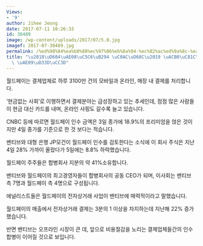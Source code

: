```yaml
---
Views:
- '9'
author: Jihee Jeong
date: 2017-07-11 10:26:33
id: 30489
image: /wp-content/uploads/2017/07/5.0.jpg
imagef: 2017-07-30489.jpg
permalink: /%ed%98%84%ea%b8%88%ec%97%86%eb%8a%94-%ec%82%ac%ed%9a%8c-%ea%b2%b0%ec%a0%9c%ec%8b%9c%ec%9e%a5-%ea%b8%89%ed%8c%bd%ec%b0%bd/
title: "\u2018\uD604\uAE08\uC5C6\uB294 \uC0AC\uD68C\u2019 \uACB0\uC81C\uC2DC\uC7A5\
  \ \uAE09\uD33D\uCC3D"
---
```


월드페이는 결제업체로 하루 3100만 건의 모바일과 온라인, 매장 내 결제를 처리합니다.

‘현금없는 사회’로 이행하면서 결제분야는 급성장하고 있는 추세인데, 점점 많은 사람들이 현금 대신 카드를 내며, 온라인 샤핑도 갈수록 늘고 있습니다.

CNBC 등에 따르면 월드페이 인수 금액은 3일 종가에 18.9%의 프리미엄을 얹은 것이지만 4일 종가를 기준으로 한 것 보다는 적습니다.

밴티브와 대형 은행 JP모건이 월드페이 인수를 검토한다는 소식에 이 회사 주식은 지난 4일 28% 가까이 올랐다가 5일에는 8.8% 하락했습니다.

월드페이 주주들은 합병회사 지분의 약 41%소유합니다.

밴티브와 월드페이의 최고경영자들이 합병회사의 공동 CEO가 되며, 이사회는 밴티브 측 7명과 월드페이 측 4명으로 구성됩니다.

애널리스트들은 월드페이의 전자상거래 사업이 밴티브에 매력적이라고 말했습니다.

월드페이의 매출에서 전자상거래 결제는 3분의 1 이상을 차지하는데 지난해 22% 증가했습니다.

반면 밴티브는 오프라인 시장이 큰 데, 앞으로 비용절감을 노리는 결제업체들간의 인수합병이 이어질 것으로 보입니다.